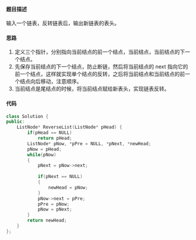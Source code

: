 #### 题目描述
输入一个链表，反转链表后，输出新链表的表头。
#### 思路

1. 定义三个指针，分别指向当前结点的前一个结点，当前结点，当前结点的下一个结点。
2. 先保存当前结点的下一个结点，防止断链，然后将当前结点的 next 指向它的前一个结点，这样就实现单个结点的反转，之后将当前结点和当前结点的前一个结点向后移动，注意顺序。
3. 当前结点是尾结点的时候，将当前结点赋给新表头，实现链表反转。

#### 代码
```cpp
class Solution {
public:
    ListNode* ReverseList(ListNode* pHead) {
        if(pHead == NULL)
            return pHead;
        ListNode* pNow, *pPre = NULL, *pNext, *newHead;
        pNow = pHead;
        while(pNow)
        {
            pNext = pNow->next;
            
            if(pNext == NULL)
            {
                newHead = pNow;
            }
            pNow->next = pPre;
            pPre = pNow;
            pNow = pNext;
        }
        return newHead;
    }
};
```
